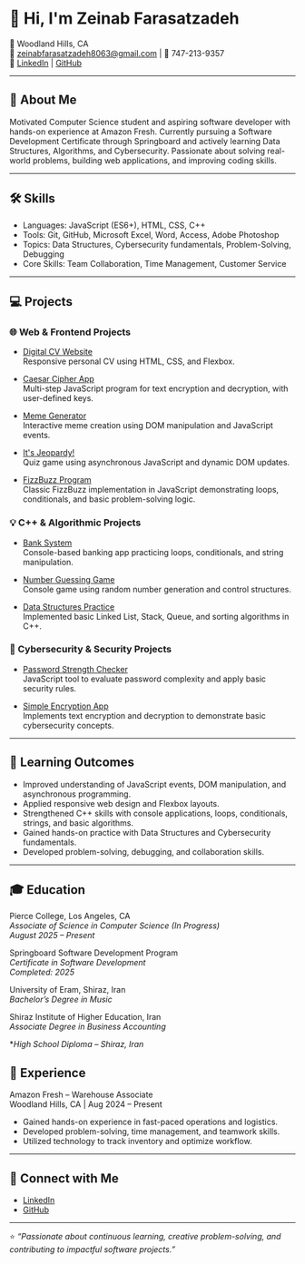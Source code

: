 # 👋 Hi, I'm Zeinab Farasatzadeh  

📍 Woodland Hills, CA  
📧 zeinabfarasatzadeh8063@gmail.com | 📱 747-213-9357  
🔗 [LinkedIn](https://www.linkedin.com/in/zeinab-farasatzadeh-4a4645358) | [GitHub](https://github.com/Elnazfz)

---

## 💫 About Me  
Motivated Computer Science student and aspiring software developer with hands-on experience at Amazon Fresh. Currently pursuing a Software Development Certificate through Springboard and actively learning Data Structures, Algorithms, and Cybersecurity. Passionate about solving real-world problems, building web applications, and improving coding skills.

---

## 🛠 Skills  
- Languages: JavaScript (ES6+), HTML, CSS, C++  
- Tools: Git, GitHub, Microsoft Excel, Word, Access, Adobe Photoshop  
- Topics: Data Structures, Cybersecurity fundamentals, Problem-Solving, Debugging  
- Core Skills: Team Collaboration, Time Management, Customer Service  

---

## 💻 Projects  

### 🌐 Web & Frontend Projects
- [Digital CV Website](https://github.com/Elnazfz/Digital-CV-Website/blob/main/CV.project3.HTML)  
  Responsive personal CV using HTML, CSS, and Flexbox.

- [Caesar Cipher App](https://github.com/Elnazfz/ceaser-cipher-js/tree/main)  
  Multi-step JavaScript program for text encryption and decryption, with user-defined keys.

- [Meme Generator](https://github.com/Elnazfz/meme-generator)  
  Interactive meme creation using DOM manipulation and JavaScript events.

- [It's Jeopardy!](https://github.com/Elnazfz/Jeopardy_game/tree/main)  
  Quiz game using asynchronous JavaScript and dynamic DOM updates.

- [FizzBuzz Program](https://github.com/Elnazfz/mini-coding-challenges)  
  Classic FizzBuzz implementation in JavaScript demonstrating loops, conditionals, and basic problem-solving logic.

### 💡 C++ & Algorithmic Projects
- [Bank System](https://github.com/Elnazfz/bank-system)  
  Console-based banking app practicing loops, conditionals, and string manipulation.

- [Number Guessing Game](https://github.com/Elnazfz/number_guessing_game)  
  Console game using random number generation and control structures.

- [Data Structures Practice](https://github.com/Elnazfz/DataStructureProject/tree/main)  
  Implemented basic Linked List, Stack, Queue, and sorting algorithms in C++.

### 🔐 Cybersecurity & Security Projects
- [Password Strength Checker](https://github.com/Elnazfz/password-checker)  
  JavaScript tool to evaluate password complexity and apply basic security rules.

- [Simple Encryption App](https://github.com/Elnazfz/simple-encryption)  
  Implements text encryption and decryption to demonstrate basic cybersecurity concepts.

---

## 🎯 Learning Outcomes  
- Improved understanding of JavaScript events, DOM manipulation, and asynchronous programming.  
- Applied responsive web design and Flexbox layouts.  
- Strengthened C++ skills with console applications, loops, conditionals, strings, and basic algorithms.  
- Gained hands-on practice with Data Structures and Cybersecurity fundamentals.  
- Developed problem-solving, debugging, and collaboration skills.  

---

## 🎓 Education  
Pierce College, Los Angeles, CA  
*Associate of Science in Computer Science (In Progress)*  
_August 2025 – Present_  

Springboard Software Development Program  
*Certificate in Software Development*  
_Completed: 2025_  

University of Eram, Shiraz, Iran  
*Bachelor’s Degree in Music*  

Shiraz Institute of Higher Education, Iran  
*Associate Degree in Business Accounting*  

**High School Diploma – Shiraz, Iran*

## 💼 Experience
Amazon Fresh – Warehouse Associate  
Woodland Hills, CA | Aug 2024 – Present  
- Gained hands-on experience in fast-paced operations and logistics.  
- Developed problem-solving, time management, and teamwork skills.  
- Utilized technology to track inventory and optimize workflow.

---

## 🤝 Connect with Me  
- [LinkedIn](https://www.linkedin.com/in/zeinab-farasatzadeh-4a4645358)  
- [GitHub](https://github.com/Elnazfz)

---

⭐️ *“Passionate about continuous learning, creative problem-solving, and contributing to impactful software projects.”*
